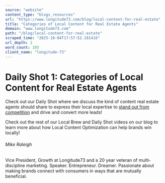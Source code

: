 ```yaml
---
source: "website"
content_type: "blogs_resources"
url: "https://www.longitude73.com/blog/local-content-for-real-estate"
title: "Categories of Local Content for Real Estate Agents"
domain: "www.longitude73.com"
path: "/blog/local-content-for-real-estate"
scraped_time: "2025-10-04T17:57:52.181416"
url_depth: 2
word_count: 105
client_name: "longitude-73"
---
```


# Daily Shot 1: Categories of Local Content for Real Estate Agents

Check out our Daily Shot where we discuss the kind of content real estate agents should share to express their local expertise to [stand out from competition](/blog/daily-shot-realtors-a-simple-trick-for-differentiating-yourself-from-competitors) and drive and convert more leads!

Check out the rest of our Local Brew and Daily Shot videos on our blog to learn more about how Local Content Optimization can help brands win locally!

###### Mike Raleigh

Vice President, Growth at Longitude73 and a 20 year veteran of multi-discipline marketing. Speaker. Entrepreneur. Dreamer. Passionate about making brands connect with consumers in ways that are mutually beneficial.